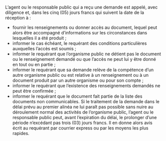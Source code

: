 L’agent ou le responsable public qui a reçu une demande est appelé, avec diligence et, dans les cinq (05) jours francs qui suivent la date de la réception à :
- fournir les renseignements ou donner accès au document, lequel peut alors être accompagné d’informations sur les circonstances dans lesquelles il a été produit ;
- informer le cas échéant, le requérant des conditions particulières auxquelles l’accès est soumis ;
- informer le requérant que l’organisme public ne détient pas le document ou le renseignement demandé ou que l’accès ne peut lui y être donné en tout ou en partie ;
- informer le requérant que sa demande relève de la compétence d’un autre organisme public ou est relative à un renseignement ou à un document produit par un autre organisme ou pour son compte ;
- informer le requérant que l’existence des renseignements demandés ne peut être confirmée ;
- informer le requérant que le document fait partie de la liste des documents non communicables.
Si le traitement de la demande dans le délai prévu au premier alinéa ne lui paraît pas possible sans nuire au déroulement normal des activités de l’organisme public, l’agent ou le responsable public peut, avant l’expiration du délai, le prolonger d’une période n’excédant pas trois (03) jours francs. Il en donne alors avis écrit au requérant par courrier express ou par les moyens les plus rapides.